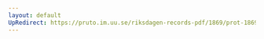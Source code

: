 ```yaml
---
layout: default
UpRedirect: https://pruto.im.uu.se/riksdagen-records-pdf/1869/prot-1869--fk--421/prot-1869--fk--421_062.pdf
---
```

